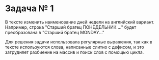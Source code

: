 # Задача № 1

В тексте изменить наименование дней недели на английский вариант. Например, строка "Старший братец ПОНЕДЕЛЬНИК ..." будет преобразована в "Старший братец MONDAY..."

Для решения задачи использовала регулярные выражения, так как в тексте используются слова, написанные слитно с дефисом, и это затрудняет разбиение на массив и поиск слов с помощью цикла.
